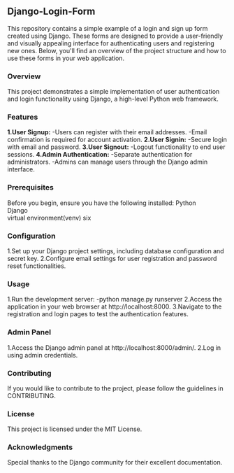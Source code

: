 ## Django-Login-Form
This repository contains a simple example of a login and sign up form created using Django. These forms are designed to provide a user-friendly and visually appealing interface for authenticating users and registering new ones. Below, you'll find an overview of the project structure and how to use these forms in your web application. 

### Overview
This project demonstrates a simple implementation of user authentication and login functionality using Django, a high-level Python web framework. 

### Features
**1.User Signup:** 
  -Users can register with their email addresses. 
  -Email confirmation is required for account activation. 
**2.User Signin:** 
  -Secure login with email and password. 
**3.User Signout:** 
  -Logout functionality to end user sessions. 
**4.Admin Authentication:** 
  -Separate authentication for administrators. 
  -Admins can manage users through the Django admin interface. 

### Prerequisites 
Before you begin, ensure you have the following installed: 
Python  
Django  
virtual environment(venv) 
six 

### Configuration 
1.Set up your Django project settings, including database configuration and secret key. 
2.Configure email settings for user registration and password reset functionalities. 

### Usage 
1.Run the development server: 
  -python manage.py runserver 
2.Access the application in your web browser at http://localhost:8000. 
3.Navigate to the registration and login pages to test the authentication features. 

### Admin Panel 
1.Access the Django admin panel at http://localhost:8000/admin/. 
2.Log in using admin credentials. 

### Contributing 
If you would like to contribute to the project, please follow the guidelines in CONTRIBUTING. 

### License 
This project is licensed under the MIT License. 

### Acknowledgments 
Special thanks to the Django community for their excellent documentation. 
